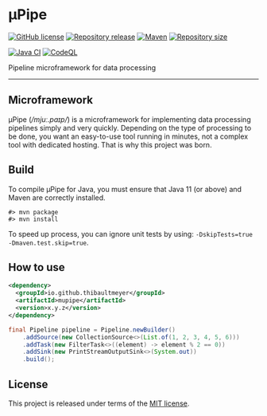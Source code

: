 # μPipe

[![GitHub license](https://img.shields.io/badge/license-MIT-blue.svg?logo=github)](https://raw.githubusercontent.com/thibaultmeyer/mupipe/master/LICENSE)
[![Repository release](https://img.shields.io/github/v/release/thibaultmeyer/mupipe?logo=github)](https://github.com/thibaultmeyer/mupipe/releases)
[![Maven](https://img.shields.io/maven-central/v/io.github.thibaultmeyer/mupipe.svg?logo=apache-maven)](https://central.sonatype.com/artifact/io.github.thibaultmeyer/mupipe/1.0.0/versions)
[![Repository size](https://img.shields.io/github/repo-size/thibaultmeyer/mupipe.svg?logo=git)](https://github.com/thibaultmeyer/mupipe)

[![Java CI](https://img.shields.io/github/actions/workflow/status/thibaultmeyer/mupipe/build.yml?logo=github&color=%231da868&branch=master)](https://github.com/thibaultmeyer/mupipe/actions/workflows/build.yml)
[![CodeQL](https://img.shields.io/github/actions/workflow/status/thibaultmeyer/mupipe/codeql-analysis.yml?label=codeql&logo=github&color=%231da868&branch=master)](https://github.com/thibaultmeyer/mupipe/actions/workflows/codeql-analysis.yml)

Pipeline microframework for data processing
*****


## Microframework
μPipe (_/mjuː.paɪp/_) is a microframework for implementing data processing pipelines
simply and very quickly. Depending on the type of processing to be done, you want an
easy-to-use tool running in minutes, not a complex tool with dedicated hosting. That
is why this project was born.



## Build
To compile μPipe for Java, you must ensure that Java 11 (or above) and Maven are correctly
installed.

    #> mvn package
    #> mvn install

To speed up process, you can ignore unit tests by using: `-DskipTests=true -Dmaven.test.skip=true`.



## How to use

```xml
<dependency>
  <groupId>io.github.thibaultmeyer</groupId>
  <artifactId>mupipe</artifactId>
  <version>x.y.z</version>
</dependency>
```


```java
final Pipeline pipeline = Pipeline.newBuilder()
    .addSource(new CollectionSource<>(List.of(1, 2, 3, 4, 5, 6)))
    .addTask(new FilterTask<>((element) -> element % 2 == 0))
    .addSink(new PrintStreamOutputSink<>(System.out))
    .build();
```



## License
This project is released under terms of the [MIT license](https://raw.githubusercontent.com/thibaultmeyer/mupipe/master/LICENSE).
